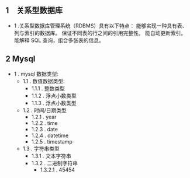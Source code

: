 ## 1　关系型数据库
- 1 .关系型数据库管理系统（RDBMS）具有以下特点：
    能够实现一种具有表、列与索引的数据库。
    保证不同表的行之间的引用完整性。
    能自动更新索引。
    能解释 SQL 查询，组合多张表的信息。
    
    
## 2 Mysql
   - 1 . mysql  数据类型:
        - 1.1 . 数值数据类型:
            - 1.1.1 . 整数类型
            - 1.1.2 . 浮点小数类型
            - 1.1.3 . 浮点小数类型
        - 1.2 . 时间/日期类型
            - 1.2.1 . year
            - 1.2.2 . time
            - 1.2.3 . date
            - 1.2.4 . datetime
            - 1.2.5 . timestamp
        - 1.3 . 字符串类型
            - 1.3.1 . 文本字符串
            - 1.3.2 . 二进制字符串
                - 1.3.2.1 . 45454